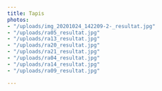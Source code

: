 ```yaml
---
title: Tapis
photos:
- "/uploads/img_20201024_142209-2-_resultat.jpg"
- "/uploads/ra05_resultat.jpg"
- "/uploads/ra13_resultat.jpg"
- "/uploads/ra20_resultat.jpg"
- "/uploads/ra21_resultat.jpg"
- "/uploads/ra04_resultat.jpg"
- "/uploads/ra14_resultat.jpg"
- "/uploads/ra09_resultat.jpg"

---
```


